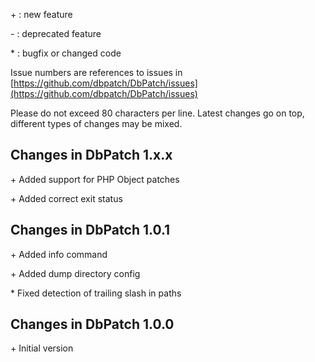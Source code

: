 \+ : new feature

\- : deprecated feature

\* : bugfix or changed code

Issue numbers are references to issues in [https://github.com/dbpatch/DbPatch/issues](https://github.com/dbpatch/DbPatch/issues)

Please do not exceed 80 characters per line.
Latest changes go on top, different types of changes may be mixed.


Changes in DbPatch 1.x.x
------------------------
\+ Added support for PHP Object patches

\+ Added correct exit status

Changes in DbPatch 1.0.1
------------------------
\+ Added info command

\+ Added dump directory config

\* Fixed detection of trailing slash in paths

Changes in DbPatch 1.0.0
------------------------
\+  Initial version


